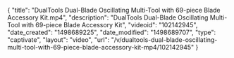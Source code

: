 {
    "title": "DualTools Dual-Blade Oscillating Multi-Tool with 69-piece Blade Accessory Kit.mp4",
    "description": "DualTools Dual-Blade Oscillating Multi-Tool with 69-piece Blade Accessory Kit",
    "videoid": "102142945",
    "date_created": "1498689225",
    "date_modified": "1498689707",
    "type": "captivate",
    "layout": "video",
    "url": "\/v\/dualtools-dual-blade-oscillating-multi-tool-with-69-piece-blade-accessory-kit-mp4\/102142945"
}